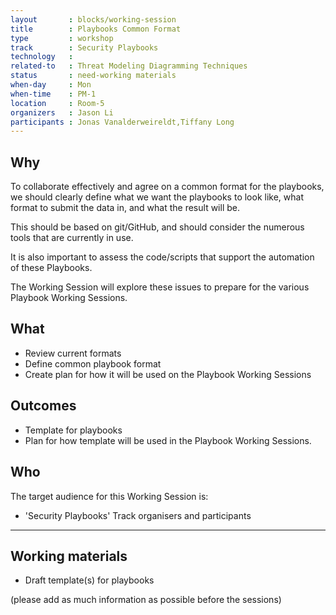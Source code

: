 ```yaml
---
layout       : blocks/working-session
title        : Playbooks Common Format
type         : workshop
track        : Security Playbooks
technology   :
related-to   : Threat Modeling Diagramming Techniques
status       : need-working materials
when-day     : Mon
when-time    : PM-1
location     : Room-5
organizers   : Jason Li
participants : Jonas Vanalderweireldt,Tiffany Long
---
```


## Why

To collaborate effectively and agree on a common format for the playbooks, we should clearly define what we want the playbooks to look like, what format to submit the data in, and what the result will be.

This should be based on git/GitHub, and should consider the numerous tools that are currently in use.

It is also important to assess the code/scripts that support the automation of these Playbooks.

The Working Session will explore these issues to prepare for the various Playbook Working Sessions.

## What

 - Review current formats
 - Define common playbook format
 - Create plan for how it will be used on the Playbook Working Sessions
 
## Outcomes

- Template for playbooks
- Plan for how template will be used in the Playbook Working Sessions.

## Who

The target audience for this Working Session is:

 - 'Security Playbooks' Track organisers and participants

--- 

## Working materials

- Draft template(s) for playbooks

(please add as much information as possible before the sessions)

